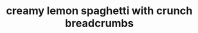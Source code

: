 ---
servings:
notes: I add chicken to this recipe
directions: |-
  * Heat oil in a skillet over medium heat
  * Add breadcrumbs and stir to thoroughly coat the crumbs with the oil
  * Cook over medium heat, stirring frequently, until the crumbs are golden brown, 5 to 7 minutes
  * It will look like nothing is happening for a long time and then all of the sudden they will turn brown
  * It happens quickly, so keep an eye on them
  * Transfer to a bowl and add 1 teaspoon lemon zest, 1 tablespoon parsley, and the grated cheese
  * Stir to combine and season to taste with salt and pepper
  * Set aside
  * Bring a pot of water to a rolling boil, salt it generously and add the pasta
  * While the pasta cooks, wipe out the skillet and bring the cream and cream cheese to a simmer over medium-low heat – making sure to whisk into a smooth mixture
  * Simmer foR about 5 minutes or until it thickens slightly
  * When pasta is just shy of al dente, reserve 1 cup of pasta cooking water, then drain
  * Add the pasta to sauce, along with chicken, lemon juice and the remaining zest and parsley
  * Toss to combine, adding some of the reserved pasta water a little at a time to thin out the sauce, it will continue to thicken as it sits
  * Season to taste with salt and pepper and serve, garnishing with a generous amount of the breadcrumb mixture and reserved parsley
ingredients: |-
  * 1 rotisserie chicken
  * 2 teaspoons extra virgin olive oil
  * 1/2 cup panko breadcrumbs
  * zest of one lemon
  * 1/2 cup chopped flat leaf parsley
  * 2 tablespoons grated pecorino cheese
  * 1/2 pound spaghetti
  * 1/2 cup heavy cream
  * 2 ounces cream cheese
  * juice of one lemon
  * salt and pepper to taste
rating: 5
ease: easy
category: main course
subcategory: ['pasta', 'italian', 'chicken', 'keto']
href: 'https://food52.com/recipes/80601-creamy-lemon-spaghetti-with-crunchy-breadcrumbs'
totalTime: 25 minutes
cookTime: 20 minutes
prepTime: 5 minutes
title: creamy lemon spaghetti with crunch breadcrumbs
path: /creamy-lemon-spaghetti-with-crunch-breadcrumbs
---